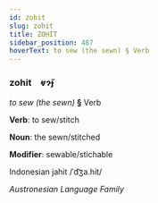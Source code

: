 ```yaml
---
id: zohit
slug: zohit
title: ZOHİT
sidebar_position: 487
hoverText: to sew (the sewn) § Verb
---
```


### zohit&emsp;<span kind="abugida">ⱴɂ̆ɟ</span>

*to sew (the sewn)* **§** Verb

**Verb**: to sew/stitch

**Noun**: the sewn/stitched

**Modifier**: sewable/stichable

Indonesian jahit /ˈd͡ʒa.hit/

*Austronesian Language Family*